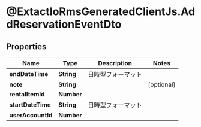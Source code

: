 # @ExtactIoRmsGeneratedClientJs.AddReservationEventDto

## Properties

Name | Type | Description | Notes
------------ | ------------- | ------------- | -------------
**endDateTime** | **String** | 日時型フォーマット | 
**note** | **String** |  | [optional] 
**rentalItemId** | **Number** |  | 
**startDateTime** | **String** | 日時型フォーマット | 
**userAccountId** | **Number** |  | 


